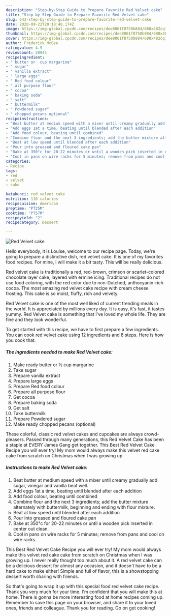 ```yaml
---
description: "Step-by-Step Guide to Prepare Favorite Red Velvet cake"
title: "Step-by-Step Guide to Prepare Favorite Red Velvet cake"
slug: 643-step-by-step-guide-to-prepare-favorite-red-velvet-cake
date: 2020-09-22T20:18:48.174Z
image: https://img-global.cpcdn.com/recipes/dee8061f8750b884/680x482cq70/red-velvet-cake-recipe-main-photo.jpg
thumbnail: https://img-global.cpcdn.com/recipes/dee8061f8750b884/680x482cq70/red-velvet-cake-recipe-main-photo.jpg
cover: https://img-global.cpcdn.com/recipes/dee8061f8750b884/680x482cq70/red-velvet-cake-recipe-main-photo.jpg
author: Frederick McGee
ratingvalue: 4.9
reviewcount: 20945
recipeingredient:
- " butter or  cup margarine"
- " sugar"
- " vanilla extract"
- " large eggs"
- " Red food colour"
- " all purpose flour"
- " cocoa"
- " baking soda"
- " salt"
- " buttermilk"
- " Powdered sugar"
- " chopped pecans optional"
recipeinstructions:
- "Beat butter at medium speed with a mixer until creamy gradually add sugar, vinegar and vanilla beat well."
- "Add eggs 1at a time, beating until blended after each addition"
- "Add food colour, beating until combined"
- "Combine flour and the next 3 ingredients; add the butter mixture alternately with buttermilk, beginning and ending with flour mixture."
- "Beat at low speed until blended after each addition"
- "Pour into greased and floured cake pan"
- "Bake at 350°c for 20-22 minutes or until a wooden pick inserted in center out clean."
- "Cool in pans on wire racks for 5 minutes; remove from pans and cool on wire racks."
categories:
- Recipe
tags:
- red
- velvet
- cake

katakunci: red velvet cake 
nutrition: 110 calories
recipecuisine: American
preptime: "PT25M"
cooktime: "PT57M"
recipeyield: "2"
recipecategory: Dessert

---
```



![Red Velvet cake](https://img-global.cpcdn.com/recipes/dee8061f8750b884/680x482cq70/red-velvet-cake-recipe-main-photo.jpg)

Hello everybody, it is Louise, welcome to our recipe page. Today, we're going to prepare a distinctive dish, red velvet cake. It is one of my favorites food recipes. For mine, I will make it a bit tasty. This will be really delicious.

Red velvet cake is traditionally a red, red-brown, crimson or scarlet-colored chocolate layer cake, layered with ermine icing. Traditional recipes do not use food coloring, with the red color due to non-Dutched, anthocyanin-rich cocoa. The most amazing red velvet cake recipe with cream cheese frosting. This cake is so moist, fluffy, rich and velvety.

Red Velvet cake is one of the most well liked of current trending meals in the world. It is appreciated by millions every day. It is easy, it's fast, it tastes yummy. Red Velvet cake is something that I've loved my whole life. They are fine and they look wonderful.


To get started with this recipe, we have to first prepare a few ingredients. You can cook red velvet cake using 12 ingredients and 8 steps. Here is how you cook that.

<!--inarticleads1-->

##### The ingredients needed to make Red Velvet cake:

1. Make ready  butter or ½ cup margarine
1. Take  sugar
1. Prepare  vanilla extract
1. Prepare  large eggs
1. Prepare  Red food colour
1. Prepare  all purpose flour
1. Get  cocoa
1. Prepare  baking soda
1. Get  salt
1. Take  buttermilk
1. Prepare  Powdered sugar
1. Make ready  chopped pecans (optional)


These colorful, classic red velvet cakes and cupcakes are always crowd-pleasers. Passed through many generations, this Red Velvet Cake has been a staple at EVERY James Gang get together. This Best Red Velvet Cake Recipe you will ever try! My mom would always make this velvet red cake cake from scratch on Christmas when I was growing up. 

<!--inarticleads2-->

##### Instructions to make Red Velvet cake:

1. Beat butter at medium speed with a mixer until creamy gradually add sugar, vinegar and vanilla beat well.
1. Add eggs 1at a time, beating until blended after each addition
1. Add food colour, beating until combined
1. Combine flour and the next 3 ingredients; add the butter mixture alternately with buttermilk, beginning and ending with flour mixture.
1. Beat at low speed until blended after each addition
1. Pour into greased and floured cake pan
1. Bake at 350°c for 20-22 minutes or until a wooden pick inserted in center out clean.
1. Cool in pans on wire racks for 5 minutes; remove from pans and cool on wire racks.


This Best Red Velvet Cake Recipe you will ever try! My mom would always make this velvet red cake cake from scratch on Christmas when I was growing up. I never really thought too much about it. A red velvet cake can be a delicious dessert for almost any occasion, and it doesn&#39;t have to be a hard cake to make either! Simple and full of flavor, this is a showstopping dessert worth sharing with friends. 

So that's going to wrap it up with this special food red velvet cake recipe. Thank you very much for your time. I'm confident that you will make this at home. There is gonna be more interesting food at home recipes coming up. Remember to save this page on your browser, and share it to your loved ones, friends and colleague. Thank you for reading. Go on get cooking!
